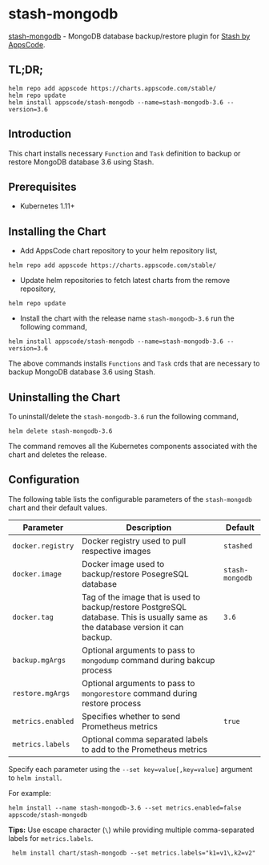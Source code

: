 # stash-mongodb

[stash-mongodb](https://github.com/stashed/stash-mongodb) - MongoDB database backup/restore plugin for [Stash by AppsCode](https://appscode.com/products/stash/).

## TL;DR;

```console
helm repo add appscode https://charts.appscode.com/stable/
helm repo update
helm install appscode/stash-mongodb --name=stash-mongodb-3.6 --version=3.6
```

## Introduction

This chart installs necessary `Function` and `Task` definition to backup or restore MongoDB database 3.6 using Stash.

## Prerequisites

- Kubernetes 1.11+

## Installing the Chart

- Add AppsCode chart repository to your helm repository list,

```console
helm repo add appscode https://charts.appscode.com/stable/
```

- Update helm repositories to fetch latest charts from the remove repository,

```console
helm repo update
```

- Install the chart with the release name `stash-mongodb-3.6` run the following command,

```console
helm install appscode/stash-mongodb --name=stash-mongodb-3.6 --version=3.6
```

The above commands installs `Functions` and `Task` crds that are necessary to backup MongoDB database 3.6 using Stash.

## Uninstalling the Chart

To uninstall/delete the `stash-mongodb-3.6` run the following command,

```console
helm delete stash-mongodb-3.6
```

The command removes all the Kubernetes components associated with the chart and deletes the release.

## Configuration

The following table lists the configurable parameters of the `stash-mongodb` chart and their default values.

| Parameter         | Description                                                                                                                      |     Default     |
| ----------------- | -------------------------------------------------------------------------------------------------------------------------------- | --------------- |
| `docker.registry` | Docker registry used to pull respective images                                                                                   | `stashed`       |
| `docker.image`    | Docker image used to backup/restore PosegreSQL database                                                                          | `stash-mongodb` |
| `docker.tag`      | Tag of the image that is used to backup/restore PostgreSQL database. This is usually same as the database version it can backup. | `3.6`           |
| `backup.mgArgs`   | Optional arguments to pass to `mongodump` command during bakcup process                                                          |                 |
| `restore.mgArgs`  | Optional arguments to pass to `mongorestore` command during restore process                                                      |                 |
| `metrics.enabled` | Specifies whether to send Prometheus metrics                                                                                     | `true`          |
| `metrics.labels`  | Optional comma separated labels to add to the Prometheus metrics                                                                 |                 |

Specify each parameter using the `--set key=value[,key=value]` argument to `helm install`.

For example:

```console
helm install --name stash-mongodb-3.6 --set metrics.enabled=false appscode/stash-mongodb
```

**Tips:** Use escape character (`\`) while providing multiple comma-separated labels for `metrics.labels`.

```console
 helm install chart/stash-mongodb --set metrics.labels="k1=v1\,k2=v2"
```
